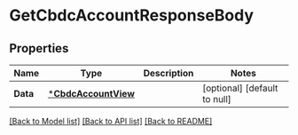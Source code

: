 # GetCbdcAccountResponseBody

## Properties
Name | Type | Description | Notes
------------ | ------------- | ------------- | -------------
**Data** | [***CbdcAccountView**](CBDCAccountView.md) |  | [optional] [default to null]

[[Back to Model list]](../README.md#documentation-for-models) [[Back to API list]](../README.md#documentation-for-api-endpoints) [[Back to README]](../README.md)

